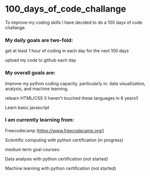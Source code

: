 # 100_days_of_code_challange

To improve my coding skills I have decided to do a 100 days of code challange. 

### My daily goals are two-fold:

get at least 1 hour of coding in each day for the next 100 days

upload my code to github each day

### My overall goals are:

Improve my python coding capacity, particularly in: data visualization, analysis, and machine learning.

relearn HTML/CSS (I haven't touched these languages in 6 years!)

Learn basic javascript

### I am currently learning from:

Freecodecamp (https://www.freecodecamp.org/)

Scientific computing with python certification (in progress)

medium term goal courses: 

Data analysis with python certification (not started)

Machine learning with python certification (not started)

